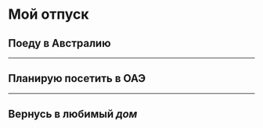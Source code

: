 # Мой отпуск

## Поеду в **Австралию**

____

## Планирую посетить в **ОАЭ**

___

## Вернусь в любимый **_дом_**

